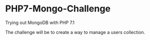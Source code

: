 # PHP7-Mongo-Challenge
Trying out MongoDB with PHP 7.1

The challenge will be to create a way to manage a users collection.